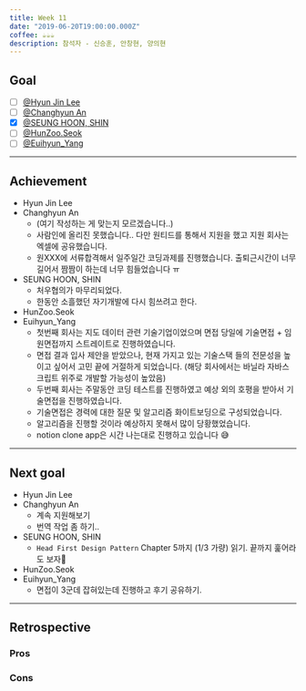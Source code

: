 ```yaml
---
title: Week 11
date: "2019-06-20T19:00:00.000Z"
coffee: ☕️️️️️️☕️☕️
description: 참석자 - 신승훈, 안창현, 양의현
---
```


## Goal

- [ ] [@Hyun Jin Lee](https://github.com/HyunTruth)
- [ ] [@Changhyun An](https://github.com/achooan)
- [x] [@SEUNG HOON, SHIN](https://github.com/newinh)
- [ ] [@HunZoo.Seok](https://github.com/zooozoo)
- [ ] [@Euihyun_Yang](https://github.com/noahluftyang)

---

## Achievement

- Hyun Jin Lee
- Changhyun An
  - (여기 작성하는 게 맞는지 모르겠습니다..)
  - 사람인에 올리진 못했습니다.. 다만 원티드를 통해서 지원을 했고 지원 회사는 엑셀에 공유했습니다.
  - 원XXX에 서류합격해서 일주일간 코딩과제를 진행했습니다. 출퇴근시간이 너무 길어서 짬짬이 하는데 너무 힘들었습니다 ㅠ
- SEUNG HOON, SHIN
  - 처우협의가 마무리되었다.
  - 한동안 소흘했던 자기개발에 다시 힘쓰려고 한다.
- HunZoo.Seok
- Euihyun_Yang
  - 첫번째 회사는 지도 데이터 관련 기술기업이었으며 면접 당일에 기술면접 + 임원면접까지 스트레이트로 진행하였습니다.
  - 면접 결과 입사 제안을 받았으나, 현재 가지고 있는 기술스택 들의 전문성을 높이고 싶어서 고민 끝에 거절하게 되었습니다. (해당 회사에서는 바닐라 자바스크립트 위주로 개발할 가능성이 높았음)
  - 두번째 회사는 주말동안 코딩 테스트를 진행하였고 예상 외의 호평을 받아서 기술면접을 진행하였습니다.
  - 기술면접은 경력에 대한 질문 및 알고리즘 화이트보딩으로 구성되었습니다.
  - 알고리즘을 진행할 것이라 예상하지 못해서 많이 당황했었습니다.
  - notion clone app은 시간 나는대로 진행하고 있습니다 😅

---

## Next goal

- Hyun Jin Lee
- Changhyun An
  - 계속 지원해보기
  - 번역 작업 좀 하기..
- SEUNG HOON, SHIN
  - `Head First Design Pattern` Chapter 5까지 (1/3 가량) 읽기.
  끝까지 훑어라도 보자🐌
- HunZoo.Seok
- Euihyun_Yang
  - 면접이 3군데 잡혀있는데 진행하고 후기 공유하기.

---

## Retrospective

### Pros

### Cons
